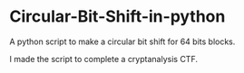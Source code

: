# Circular-Bit-Shift-in-python
A python script to make a circular bit shift for 64 bits blocks.

I made the script to complete a cryptanalysis CTF.
